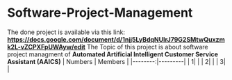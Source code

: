 # Software-Project-Management
The done project is available via this link: **https://docs.google.com/document/d/1njj5LyBdqNUIrJ79G2SMtwQuxzmk2L-vZCPXFpUWAyw/edit** 
The Topic of this project is about software project managment of **Automated Artificial Intelligent Customer Service Assistant (AAICS)**
| Numbers | Members |
|--------:|---------|
|        1|         |
|        2|         |
|        3|         |

